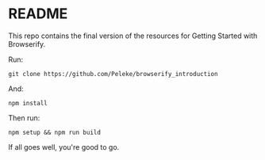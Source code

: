 # README

This repo contains the final version of the resources for Getting Started with Browserify.

Run:

`git clone https://github.com/Peleke/browserify_introduction `

And:

` npm install `

Then run:

`npm setup && npm run build`

If all goes well, you're good to go.
